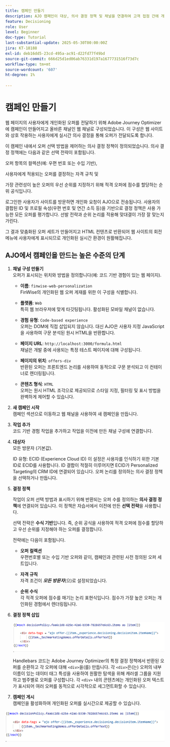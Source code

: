 ```yaml
---
title: 캠페인 만들기
description: AJO 캠페인이 대상, 의사 결정 정책 및 채널을 연결하여 고객 접점 간에 개인화된 오퍼를 적시에 전달하는 방법을 알아봅니다.
feature: Decisioning
role: User
level: Beginner
doc-type: Tutorial
last-substantial-update: 2025-05-30T00:00:00Z
jira: KT-18188
exl-id: deb16dd5-23cd-495a-ac91-d22fd77f49bd
source-git-commit: 666d25d1ed06ab76331d197a1677731516f73d7c
workflow-type: tm+mt
source-wordcount: '607'
ht-degree: 1%

---
```


# 캠페인 만들기

웹 페이지의 사용자에게 개인화된 오퍼를 전달하기 위해 Adobe Journey Optimizer에 캠페인이 만들어지고 올바른 채널인 웹 채널로 구성되었습니다. 이 구성은 웹 사이트와 상호 작용하는 사용자에게 실시간 의사 결정을 통해 오퍼가 전달되도록 합니다.

이 캠페인 내에서 오퍼 선택 방법을 제어하는 의사 결정 정책이 정의되었습니다. 의사 결정 정책에는 다음과 같은 선택 전략이 포함됩니다.

오퍼 항목의 컬렉션(예: 우편 번호 또는 수입 기반),

사용자에게 적용되는 오퍼를 결정하는 자격 규칙 및

가장 관련성이 높은 오퍼의 우선 순위를 지정하기 위해 적격 오퍼에 점수를 할당하는 순위 공식입니다.

로그인한 사용자가 사이트를 방문하면 개인화 요청이 AJO으로 전송됩니다. 사용자의 결합된 ID 및 프로필 속성(우편 번호 및 연간 소득 등)을 기반으로 결정 정책은 사용 가능한 모든 오퍼를 평가합니다. 선발 전략과 순위 논리를 적용해 맞대결이 가장 잘 맞는지 가린다.

그 결과 맞춤화된 오퍼 세트가 만들어지고 HTML 컨텐츠로 반환되어 웹 사이트의 회전 메뉴에 사용자에게 표시되므로 개인화된 실시간 환경이 원활해집니다.


## AJO에서 캠페인을 만드는 높은 수준의 단계

1. **채널 구성 만들기**\
   오퍼가 표시되는 위치와 방법을 정의합니다(예: 코드 기반 경험이 있는 웹 페이지).
   - **이름**: `finwise-web-personalization`\
     FinWise의 개인화된 웹 오퍼 게재를 위한 이 구성을 식별합니다.

   - **플랫폼**: `Web`\
     특히 웹 브라우저에 맞게 타깃팅됩니다. 활성화된 모바일 채널이 없습니다.

   - **경험 유형**: `Code-based experience`\
     오퍼는 DOM에 직접 삽입되지 않습니다. 대신 AJO은 사용자 지정 JavaScript을 사용하여 구문 분석된 원시 HTML을 반환합니다.

   - **페이지 URL**: `http://localhost:3000/formula.html`\
     채널은 개발 중에 사용되는 특정 테스트 페이지에 대해 구성됩니다.

   - **페이지의 위치**: `offers-div`\
     반환된 오퍼는 프론트엔드 논리를 사용하여 동적으로 구문 분석되고 이 컨테이너로 렌더링됩니다.

   - **콘텐츠 형식**: `HTML`\
     오퍼는 원시 HTML 조각으로 제공되므로 스타일 지정, 필터링 및 표시 방법을 완벽하게 제어할 수 있습니다.


2. **새 캠페인 시작**\
   캠페인 섹션으로 이동하고 웹 채널을 사용하여 새 캠페인을 만듭니다.

3. **작업 추가**\
   코드 기반 경험 작업을 추가하고 작업을 이전에 만든 채널 구성에 연결합니다.



4. **대상자**\
   모든 방문자 (기본값).

   ID 유형: ECID (Experience Cloud ID)
이 설정은 사용자를 인식하기 위한 기본 ID로 ECID를 사용합니다. ID 결합이 적절히 이루어지면 ECID가 Personalized Targeting의 CRM ID에 연결되어 있습니다. 오퍼 논리를 정의하는 의사 결정 정책을 선택하거나 만듭니다.

5. **결정 정책**


   작업이 오퍼 선택 방법과 표시하기 위해 반환되는 오퍼 수를 정의하는 **의사 결정 정책**&#x200B;에 연결되어 있습니다. 이 정책은 자습서에서 이전에 만든 **선택 전략**&#x200B;을 사용합니다.

   선택 전략은 **수식 기반**&#x200B;입니다. 즉, 순위 공식을 사용하여 적격 오퍼에 점수를 할당하고 우선 순위를 지정해야 하는 오퍼를 결정합니다.

   전략에는 다음이 포함됩니다.

   - **오퍼 컬렉션**\
     우편번호별 또는 수입 기반 오퍼와 같이, 캠페인과 관련된 사전 정의된 오퍼 세트입니다.

   - **자격 규칙**\
     자격 조건이 **_모든 방문자_**(으)로 설정되었습니다.

   - **순위 수식**\
     각 적격 오퍼에 점수를 매기는 논리 표현식입니다. 점수가 가장 높은 오퍼는 개인화된 경험에서 렌더링됩니다.


6. **결정 정책 삽입**

   ![개인화 편집기](assets/personalization-editor.png)

   Handlebars 코드는 Adobe Journey Optimizer의 특정 결정 정책에서 반환된 오퍼를 순환하고 각 오퍼에 대해 `<div>`을(를) 만듭니다. 각 `<div>`은(는) 오퍼의 내부 이름이 있는 데이터 태그 특성을 사용하여 원활한 탐색을 위해 캐러셀 그룹을 지원하고 범주별로 오퍼를 구성합니다. 각 `<div>` 내의 콘텐츠에는 개인화된 오퍼 텍스트가 표시되어 여러 오퍼를 동적으로 시각적으로 세그먼트화할 수 있습니다.


7. **캠페인 게시**\
   캠페인을 활성화하여 개인화된 오퍼를 실시간으로 제공할 수 있습니다.

![img](assets/personalization-editor.png)

